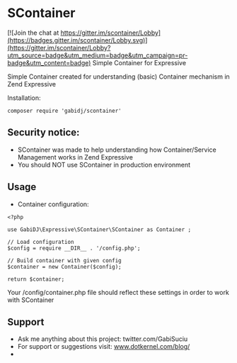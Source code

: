 # SContainer

[![Join the chat at https://gitter.im/scontainer/Lobby](https://badges.gitter.im/scontainer/Lobby.svg)](https://gitter.im/scontainer/Lobby?utm_source=badge&utm_medium=badge&utm_campaign=pr-badge&utm_content=badge)
Simple Container for Expressive

Simple Container created for understanding (basic) Container mechanism in Zend Expressive

Installation:

```
composer require 'gabidj/scontainer'
```


Security notice:
-------
 - SContainer was made to help understanding how Container/Service Management works in Zend Expressive 
 - You should NOT use SContainer in production environment


Usage
-------

* Container configuration:

```
<?php

use GabiDJ\Expressive\SContainer\SContainer as Container ;

// Load configuration
$config = require __DIR__ . '/config.php';

// Build container with given config
$container = new Container($config);

return $container;

```
 Your /config/container.php file should reflect these settings in order to work with SContainer
 

Support
-------
 * Ask me anything about this project: twitter.com/GabiSuciu 
 * For support or suggestions visit: www.dotkernel.com/blog/
 *  